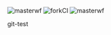 ![masterwf](https://github.com/lucasnachtigall/git-test/workflows/masterwf/badge.svg?event=push)
![forkCI](https://github.com/lucasnachtigall/git-test/workflows/forkCI/badge.svg?branch=master&event=fork)
![masterwf](https://github.com/lucasnachtigall/git-test/workflows/masterwf/badge.svg?event=workflow_run)

git-test
